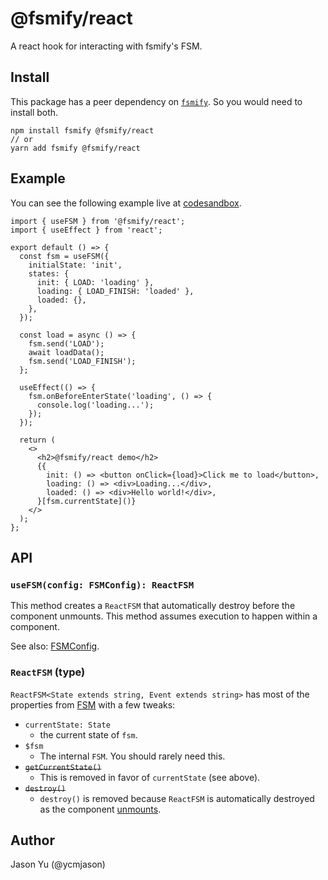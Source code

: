 # @fsmify/react

A react hook for interacting with fsmify's FSM.

## Install

This package has a peer dependency on [`fsmify`](https://github.com/ycmjason/fsmify/tree/main/packages/fsmify). So you would need to install both.

```
npm install fsmify @fsmify/react
// or
yarn add fsmify @fsmify/react
```

## Example

You can see the following example live at [codesandbox](https://codesandbox.io/s/fsmify-react-demo-3x4qkj?file=/src/App.tsx).

```tsx
import { useFSM } from '@fsmify/react';
import { useEffect } from 'react';

export default () => {
  const fsm = useFSM({
    initialState: 'init',
    states: {
      init: { LOAD: 'loading' },
      loading: { LOAD_FINISH: 'loaded' },
      loaded: {},
    },
  });

  const load = async () => {
    fsm.send('LOAD');
    await loadData();
    fsm.send('LOAD_FINISH');
  };

  useEffect(() => {
    fsm.onBeforeEnterState('loading', () => {
      console.log('loading...');
    });
  });

  return (
    <>
      <h2>@fsmify/react demo</h2>
      {{
        init: () => <button onClick={load}>Click me to load</button>,
        loading: () => <div>Loading...</div>,
        loaded: () => <div>Hello world!</div>,
      }[fsm.currentState]()}
    </>
  );
};
```

## API

### `useFSM(config: FSMConfig): ReactFSM`

This method creates a `ReactFSM` that automatically destroy before the component unmounts. This method assumes execution to happen within a component.

See also: [FSMConfig](https://github.com/ycmjason/fsmify/tree/main/packages/fsmify#fsmconfig-type).

### `ReactFSM` (type)

`ReactFSM<State extends string, Event extends string>` has most of the properties from [FSM](https://github.com/ycmjason/fsmify/tree/main/packages/fsmify#fsm-type) with a few tweaks:

- `currentState: State`
  - the current state of `fsm`.
- `$fsm`
  - The internal `FSM`. You should rarely need this.
- <del>`getCurrentState()`</del>
  - This is removed in favor of `currentState` (see above).
- <del>`destroy()`</del>
  - `destroy()` is removed because `ReactFSM` is automatically destroyed as the component [unmounts](https://reactjs.org/docs/react-component.html#unmounting).

## Author

Jason Yu (@ycmjason)
